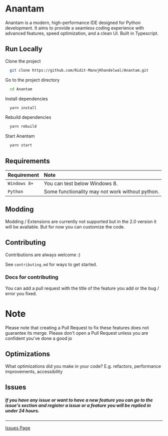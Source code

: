 # Anantam

Anantam is a modern, high-performance IDE designed for Python development. It aims to provide a seamless coding experience with advanced features, speed optimization, and a clean UI. Built in Typescript.
## Run Locally

Clone the project

```bash
  git clone https://github.com/Ridit-ManojKhandelwal/Anantam.git
```

Go to the project directory

```bash
  cd Anantam
```

Install dependencies

```bash
  yarn install
```

Rebuild dependencies

```bash
  yarn rebuild
```

Start Anantam

```bash
  yarn start
```


## Requirements

| Requirement | Note                |
| :-------- | :------------------------- |
| `Windows 8+` |  You can test below Windows 8. |
| `Python` |  Some functionality may not work without python. |

## Modding

Modding / Extensions are currently not supported but in the 2.0 version it will be available. But for now you can customize the code.
## Contributing

Contributions are always welcome :)

See `contributing.md` for ways to get started.

### Docs for contributing

You can add a pull request with the title of the feature you add or the bug / error you fixed.

# Note

Please note that creating a Pull Request to fix these features does not guarantee its merge. Please don't open a Pull Request unless you are confident you've done a good jo
## Optimizations

What optimizations did you make in your code? E.g. refactors, performance improvements, accessibility


## Issues

##### If you have any issue or want to have a new feature you can go to the issue's section and register a issue or a feature you will be replied in under 24 hours. 

---

[Issues Page](https://github.com/Ridit-ManojKhandelwal/Anantam/issues)

